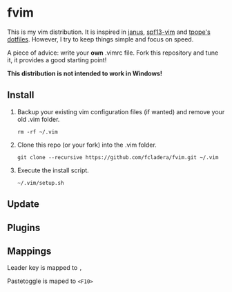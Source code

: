 # fvim

This is my vim distribution. It is inspired in [janus](https://github.com/carlhuda/janus),
[spf13-vim](https://github.com/spf13/spf13-vim) and [tpope's dotfiles](https://github.com/tpope/tpope).
However, I try to keep things simple and focus on speed.

A piece of advice: write your **own** .vimrc file. Fork this repository
and tune it, it provides a good starting point!

**This distribution is not intended to work in Windows!**

## Install

1. Backup your existing vim configuration files (if wanted) and remove
   your old .vim folder.

    ```
    rm -rf ~/.vim
    ```
2. Clone this repo (or your fork) into the .vim folder.

    ```
    git clone --recursive https://github.com/fcladera/fvim.git ~/.vim
    ```

3. Execute the install script.

    ```
    ~/.vim/setup.sh
    ```

## Update

## Plugins

## Mappings

Leader key is mapped to ```,```

Pastetoggle is maped to ```<F10>```
